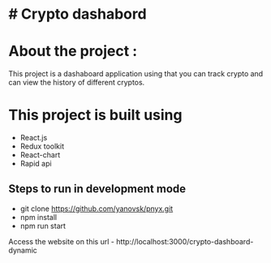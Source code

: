 # # Crypto dashabord 


# About the project :

This project is a dashaboard application using that you can track crypto and can view the history of different cryptos.

# This project is built using 
* React.js 
* Redux toolkit 
* React-chart 
* Rapid api

## Steps to run in development mode 

* git clone https://github.com/yanovsk/pnyx.git
* npm install 
* npm run start

Access the website on this url - http://localhost:3000/crypto-dashboard-dynamic

